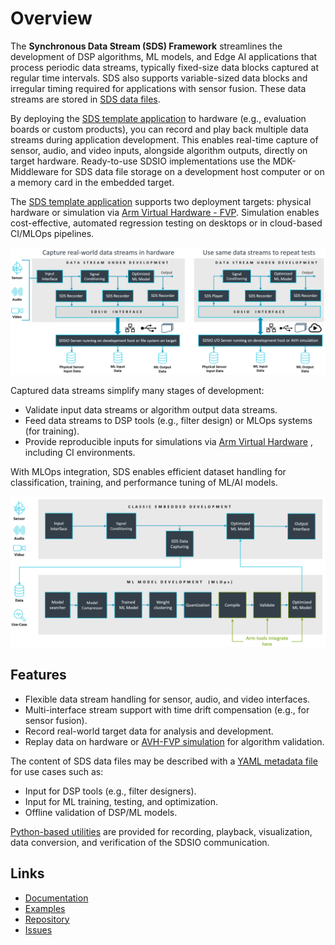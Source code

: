 # Overview

The **Synchronous Data Stream (SDS) Framework** streamlines the development of DSP algorithms, ML models, and Edge AI applications that process periodic data streams, typically fixed-size data blocks captured at regular time intervals. SDS also supports variable-sized data blocks and irregular timing required for applications with sensor fusion. These data streams are stored in [SDS data files](https://arm-software.github.io/SDS-Framework/main/theory.html#sds-data-files).

By deploying the [SDS template application](https://arm-software.github.io/SDS-Framework/main/template.html) to hardware (e.g., evaluation boards or custom products), you can record and play back multiple data streams during application development. This enables real-time capture of sensor, audio, and video inputs, alongside algorithm outputs, directly on target hardware. Ready-to-use SDSIO implementations use the MDK-Middleware for SDS data file storage on a development host computer or on a memory card in the embedded target.

The [SDS template application](https://arm-software.github.io/SDS-Framework/main/template.html) supports two deployment targets: physical hardware or simulation via [Arm Virtual Hardware - FVP](https://github.com/ARM-software/AVH). Simulation enables cost-effective, automated regression testing on desktops or in cloud-based CI/MLOps pipelines.

![Data capturing and playback in Target System](./SDSIO.png)

Captured data streams simplify many stages of development:

- Validate input data streams or algorithm output data streams.
- Feed data streams to DSP tools (e.g., filter design) or MLOps systems (for training).
- Provide reproducible inputs for simulations via [Arm Virtual Hardware](https://github.com/Arm-software/AVH) , including CI environments.

With MLOps integration, SDS enables efficient dataset handling for classification, training, and performance tuning of ML/AI models.

![MLOps Integration](./MLOps.png)

## Features

- Flexible data stream handling for sensor, audio, and video interfaces.
- Multi-interface stream support with time drift compensation (e.g., for sensor fusion).
- Record real-world target data for analysis and development.
- Replay data on hardware or [AVH-FVP simulation](https://github.com/arm-software/avh) for algorithm validation.

The content of SDS data files may be described with a [YAML metadata file](https://arm-software.github.io/SDS-Framework/main/theory.html#yaml-metadata-format) for use cases such as:

- Input for DSP tools (e.g., filter designers).
- Input for ML training, testing, and optimization.
- Offline validation of DSP/ML models.

[Python-based utilities](https://arm-software.github.io/SDS-Framework/main/utilities.html) are provided for recording, playback, visualization, data conversion, and verification of the SDSIO communication.

## Links

- [Documentation](https://arm-software.github.io/SDS-Framework/main/index.html)
- [Examples](https://github.com/Arm-Examples/SDS-Examples)
- [Repository](https://github.com/ARM-software/SDS-Framework)
- [Issues](https://github.com/ARM-software/SDS-Framework/issues)
